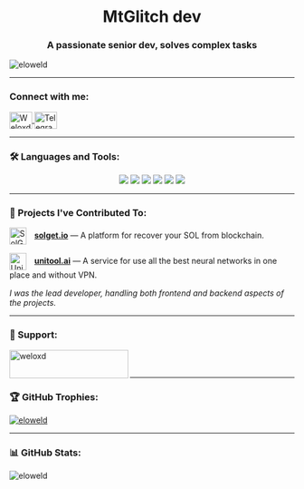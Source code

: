 <h1 align="center">MtGlitch dev</h1>
<h3 align="center">A passionate senior dev, solves complex tasks</h3>

<p align="left"> 
  <img src="https://komarev.com/ghpvc/?username=eloweld&label=Profile%20views&color=green&style=flat" alt="eloweld" /> 
</p>

---

<h3 align="left">Connect with me:</h3>
<p align="left">
  <a href="https://discord.gg/Weloxd#3546" target="blank">
    <img align="center" src="https://raw.githubusercontent.com/rahuldkjain/github-profile-readme-generator/master/src/images/icons/Social/discord.svg" alt="Weloxd#3546" height="30" width="40" />
  </a>
  <a href="https://t.me/MtGlitch" target="blank">
    <img align="center" src="https://upload.wikimedia.org/wikipedia/commons/8/82/Telegram_logo.svg" alt="Telegram" height="30" width="40" />
  </a>
</p>

---

<h3 align="left">🛠️ Languages and Tools:</h3>
<p align="center">
  <img src="https://skillicons.dev/icons?i=linux,docker,redis" />
  <img src="https://skillicons.dev/icons?i=cs,py,dart,js,ts,html" />
  <img src="https://skillicons.dev/icons?i=css,sass,tailwind" />
  <img src="https://skillicons.dev/icons?i=postgres,prisma,mongo" />
  <img src="https://skillicons.dev/icons?i=vscode,arduino" />
  <img src="https://skillicons.dev/icons?i=django,flask,flutter,react,nextjs,electron" />
</p>

---

<h3 align="left">🚀 Projects I've Contributed To:</h3>
<p align="left">
  <div style="margin-bottom: 15px;">
    <img align="center" src="https://solget.io/favicon.svg" alt="SolGet" height="30" width="30" style="margin-right: 10px;" />
    <a href="https://solget.io" target="_blank"><strong>solget.io</strong></a>
    — A platform for recover your SOL from blockchain.
  </div>
  
  <div style="margin-bottom: 15px;">
    <img align="center" src="https://unitool.ai/images/1.svg" alt="UniTool AI" height="30" width="30" style="margin-right: 10px;" />
    <a href="https://unitool.ai" target="_blank"><strong>unitool.ai</strong></a>
    — A service for use all the best neural networks in one place and without VPN.
  </div>
  
  <em>I was the lead developer, handling both frontend and backend aspects of the projects.</em>
</p>

---

<h3 align="left">💖 Support:</h3>
<p>
  <a href="https://ko-fi.com/weloxd"> 
    <img align="left" src="https://cdn.ko-fi.com/cdn/kofi3.png?v=3" height="50" width="210" alt="weloxd" />
  </a>
</p>

<br></br>

---

<h3 align="left">🏆 GitHub Trophies:</h3>
<p align="left"> 
  <a href="https://github.com/ryo-ma/github-profile-trophy">
    <img src="https://github-profile-trophy.vercel.app/?username=eloweld" alt="eloweld" />
  </a>
  
</p>

---

<h3 align="left">📊 GitHub Stats:</h3>
<p align="left">
  <img align="left" src="https://github-readme-stats.vercel.app/api/top-langs?username=eloweld&show_icons=true&locale=en&layout=compact" alt="eloweld" />
</p>
